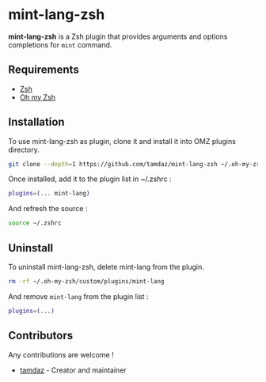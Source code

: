 # mint-lang-zsh
**mint-lang-zsh** is a Zsh plugin that provides arguments and options completions for `mint` command.

## Requirements
- [Zsh](https://github.com/zsh-users/zsh)
- [Oh my Zsh](https://github.com/ohmyzsh/ohmyzsh)

## Installation

To use mint-lang-zsh as plugin, clone it and install it into OMZ plugins directory.
```sh
git clone --depth=1 https://github.com/tamdaz/mint-lang-zsh ~/.oh-my-zsh/custom/plugins/mint-lang
```

Once installed, add it to the plugin list in ~/.zshrc : 
```sh
plugins=(... mint-lang)
```

And refresh the source :
```sh
source ~/.zshrc
```

## Uninstall

To uninstall mint-lang-zsh, delete mint-lang from the plugin.
```sh
rm -rf ~/.oh-my-zsh/custom/plugins/mint-lang
```

And remove `mint-lang` from the plugin list : 
```sh
plugins=(...)
```

## Contributors
Any contributions are welcome !

- [tamdaz](https://github.com/tamdaz) - Creator and maintainer